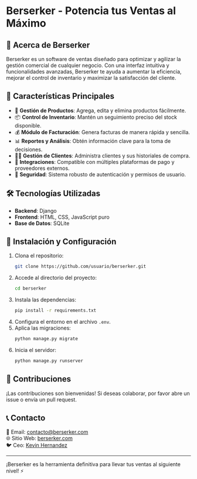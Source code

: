 # Berserker - Potencia tus Ventas al Máximo



## 🚀 Acerca de Berserker

Berserker es un software de ventas diseñado para optimizar y agilizar la gestión comercial de cualquier negocio. Con una interfaz intuitiva y funcionalidades avanzadas, Berserker te ayuda a aumentar la eficiencia, mejorar el control de inventario y maximizar la satisfacción del cliente.

## 🎯 Características Principales

- 🛒 **Gestión de Productos**: Agrega, edita y elimina productos fácilmente.
- 📦 **Control de Inventario**: Mantén un seguimiento preciso del stock disponible.
- 💰 **Módulo de Facturación**: Genera facturas de manera rápida y sencilla.
- 📊 **Reportes y Análisis**: Obtén información clave para la toma de decisiones.
- 🧑‍💼 **Gestión de Clientes**: Administra clientes y sus historiales de compra.
- 🔄 **Integraciones**: Compatible con múltiples plataformas de pago y proveedores externos.
- 🔐 **Seguridad**: Sistema robusto de autenticación y permisos de usuario.

## 🛠️ Tecnologías Utilizadas

- **Backend**: Django
- **Frontend**: HTML, CSS, JavaScript puro
- **Base de Datos**: SQLite

## 📌 Instalación y Configuración

1. Clona el repositorio:
   ```sh
   git clone https://github.com/usuario/berserker.git
   ```
2. Accede al directorio del proyecto:
   ```sh
   cd berserker
   ```
3. Instala las dependencias:
   ```sh
   pip install -r requirements.txt
   ```
4. Configura el entorno en el archivo `.env`.
5. Aplica las migraciones:
   ```sh
   python manage.py migrate
   ```
6. Inicia el servidor:
   ```sh
   python manage.py runserver
   ```

## 📢 Contribuciones

¡Las contribuciones son bienvenidas! Si deseas colaborar, por favor abre un issue o envía un pull request.

## 📞 Contacto

📧 Email: [contacto@berserker.com](mailto\:kevin.hernandez25@zohomail.com)\
🌐 Sitio Web: [berserker.com](https://berserker-v2.mailerpage.io/)\
🐦 Ceo: [Kevin Hernandez](https://www.linkedin.com/in/kevin-hernandez-431464235/)

---

¡Berserker es la herramienta definitiva para llevar tus ventas al siguiente nivel! ⚡

